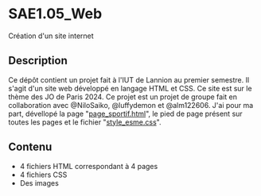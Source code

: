 # SAE1.05_Web

Création d'un site internet

## Description

Ce dépôt contient un projet fait à l'IUT de Lannion au premier semestre.
Il s'agit d'un site web développé en langage HTML et CSS.
Ce site est sur le thème des JO de Paris 2024.
Ce projet est un projet de groupe fait en collaboration avec @NiloSaiko, @luffydemon et @alm122606.
J'ai pour ma part, dévellopé la page "[page_sportif.html](https://github.com/emeraudeLa/SAE1.05_Web/blob/main/page_sportif.html)", le pied de page présent sur toutes les pages et le fichier "[style_esme.css](https://github.com/emeraudeLa/SAE1.05_Web/blob/main/style_esme.css)".

## Contenu

- 4 fichiers HTML correspondant à 4 pages
- 4 fichiers CSS
- Des images
